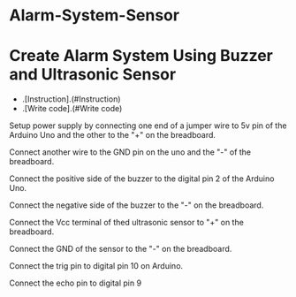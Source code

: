 # Alarm-System-Sensor
# Create Alarm System Using Buzzer and Ultrasonic Sensor
* .[Instruction].(#Instruction)
* .[Write code].(#Write code)

<a name = "Instrucion"></a>
Setup power supply by connecting one end of a jumper wire to 5v pin of the Arduino Uno and the other to the "+" on the breadboard.

Connect another wire to the GND pin on the uno and the "-" of the breadboard.

Connect the positive side of the buzzer to the digital pin 2 of the Arduino Uno.

Connect the negative side of the buzzer to the "-" on the breadboard.

Connect the Vcc terminal of thed ultrasonic sensor to "+" on the breadboard.

Connect the GND of the sensor to the "-" on the breadboard.

Connect the trig pin to digital pin 10 on Arduino.

Connect the echo pin to digital pin 9

<a name = "Write code"></a>
